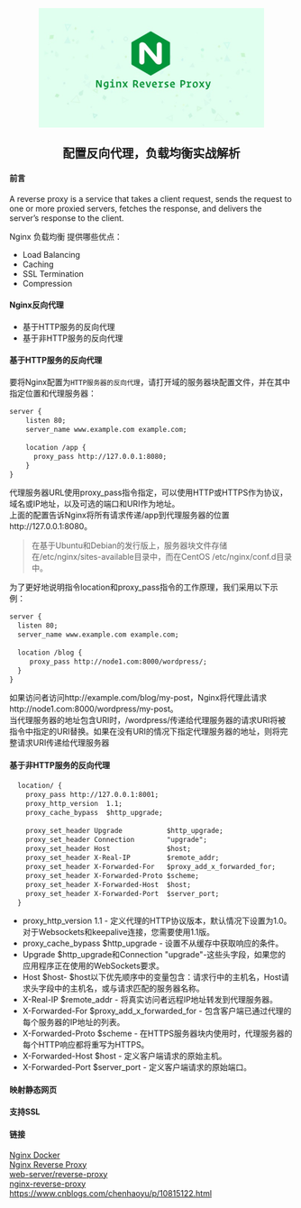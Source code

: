 <p align="center">
<img width="400" align="center" src="Assets/20190529160128.jpg"/>
<h2 align="center">配置反向代理，负载均衡实战解析</h2>
</p>

#### 前言
  A reverse proxy is a service that takes a client request, sends the request to one or more proxied servers, fetches the response, and delivers the server’s response to the client.

  Nginx 负载均衡 提供哪些优点：  
  - Load Balancing  
  - Caching  
  - SSL Termination  
  - Compression  

#### Nginx反向代理
- 基于HTTP服务的反向代理
- 基于非HTTP服务的反向代理

#### 基于HTTP服务的反向代理
  要将Nginx配置为```HTTP服务器的反向代理```，请打开域的服务器块配置文件，并在其中指定位置和代理服务器：
  ``` nginx
  server {
      listen 80;
      server_name www.example.com example.com;

      location /app {
        proxy_pass http://127.0.0.1:8080;
      }
  }
  ```
  代理服务器URL使用proxy_pass指令指定，可以使用HTTP或HTTPS作为协议，域名或IP地址，以及可选的端口和URI作为地址。  
  上面的配置告诉Nginx将所有请求传递/app到代理服务器的位置http://127.0.0.1:8080。  
  > 在基于Ubuntu和Debian的发行版上，服务器块文件存储在/etc/nginx/sites-available目录中，而在CentOS /etc/nginx/conf.d目录中。

  为了更好地说明指令location和proxy_pass指令的工作原理，我们采用以下示例：  
  ``` nginx
  server {
    listen 80;
    server_name www.example.com example.com;

    location /blog {
       proxy_pass http://node1.com:8000/wordpress/;
    }
  }
  ```
  如果访问者访问http://example.com/blog/my-post，Nginx将代理此请求http://node1.com:8000/wordpress/my-post。  
  当代理服务器的地址包含URI时，/wordpress/传递给代理服务器的请求URI将被指令中指定的URI替换。如果在没有URI的情况下指定代理服务器的地址，则将完整请求URI传递给代理服务器

#### 基于非HTTP服务的反向代理

  ``` nginx
    location/ {
      proxy_pass http://127.0.0.1:8001; 
      proxy_http_version  1.1;
      proxy_cache_bypass  $http_upgrade;

      proxy_set_header Upgrade           $http_upgrade;
      proxy_set_header Connection        "upgrade";
      proxy_set_header Host              $host;
      proxy_set_header X-Real-IP         $remote_addr;
      proxy_set_header X-Forwarded-For   $proxy_add_x_forwarded_for;
      proxy_set_header X-Forwarded-Proto $scheme;
      proxy_set_header X-Forwarded-Host  $host;
      proxy_set_header X-Forwarded-Port  $server_port;
    }
  ```

  - proxy_http_version 1.1 - 定义代理的HTTP协议版本，默认情况下设置为1.0。对于Websockets和keepalive连接，您需要使用1.1版。
  - proxy_cache_bypass $http_upgrade - 设置不从缓存中获取响应的条件。
  - Upgrade $http_upgrade和Connection "upgrade"-这些头字段，如果您的应用程序正在使用的WebSockets要求。
  - Host $host- $host以下优先顺序中的变量包含：请求行中的主机名，Host请求头字段中的主机名，或与请求匹配的服务器名称。
  - X-Real-IP $remote_addr - 将真实访问者远程IP地址转发到代理服务器。
  - X-Forwarded-For $proxy_add_x_forwarded_for - 包含客户端已通过代理的每个服务器的IP地址的列表。
  - X-Forwarded-Proto $scheme - 在HTTPS服务器块内使用时，代理服务器的每个HTTP响应都将重写为HTTPS。
  - X-Forwarded-Host $host - 定义客户端请求的原始主机。
  - X-Forwarded-Port $server_port - 定义客户端请求的原始端口。


#### 映射静态网页

#### 支持SSL

#### 链接
[Nginx Docker](http://www.ruanyifeng.com/blog/2018/02/nginx-docker.html )  
[Nginx Reverse Proxy](https://linuxize.com/post/nginx-reverse-proxy/)  
[web-server/reverse-proxy](https://docs.nginx.com/nginx/admin-guide/web-server/reverse-proxy/)  
[nginx-reverse-proxy](https://linuxize.com/post/nginx-reverse-proxy/)  
https://www.cnblogs.com/chenhaoyu/p/10815122.html  
